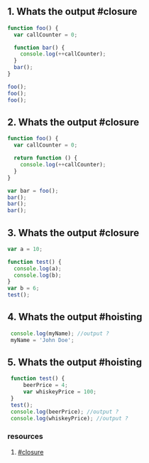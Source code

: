 ## 1. Whats the output #closure
```` javascript
function foo() {
  var callCounter = 0;

  function bar() {
    console.log(++callCounter);
  }
  bar();
}

foo();
foo();
foo();
````

## 2. Whats the output #closure
```` javascript
function foo() {
  var callCounter = 0;

  return function () {
    console.log(++callCounter);
  }
}

var bar = foo();
bar();
bar();
bar();
````

## 3. Whats the output #closure
```` javascript
var a = 10;

function test() {
  console.log(a);
  console.log(b);
}
var b = 6;
test();
````
## 4. Whats the output #hoisting
 ```javascript
  console.log(myName); //output ?
  myName = 'John Doe';
 ```
## 5. Whats the output #hoisting
 ```javascript
  function test() {
      beerPrice = 4;
      var whiskeyPrice = 100;
  }
  test();
  console.log(beerPrice); //output ?
  console.log(whiskeyPrice); //output ?
 ```



### resources
1. [#closure](https://stackoverflow.com/a/111200/8321804)
